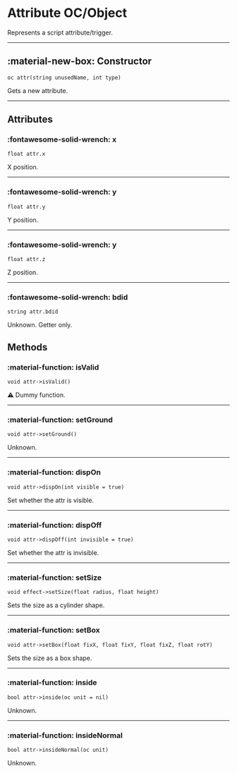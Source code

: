 # Attribute OC/Object

Represents a script attribute/trigger.

---

## :material-new-box: Constructor

`oc attr(string unusedName, int type)`

Gets a new attribute.

---

## Attributes

### :fontawesome-solid-wrench: x

`float attr.x`

X position.

---

### :fontawesome-solid-wrench: y

`float attr.y`

Y position.

---

### :fontawesome-solid-wrench: y

`float attr.z`

Z position.

---

### :fontawesome-solid-wrench: bdid

`string attr.bdid`

Unknown. Getter only.

## Methods

### :material-function: isValid

`void attr->isValid()`

:warning: Dummy function.

---

### :material-function: setGround

`void attr->setGround()`

Unknown.

---

### :material-function: dispOn

`void attr->dispOn(int visible = true)`

Set whether the attr is visible.

---

### :material-function: dispOff

`void attr->dispOff(int invisible = true)`

Set whether the attr is invisible.

---

### :material-function: setSize

`void effect->setSize(float radius, float height)`

Sets the size as a cylinder shape.

---

### :material-function: setBox

`void attr->setBox(float fixX, float fixY, float fixZ, float rotY)`

Sets the size as a box shape.

---

### :material-function: inside

`bool attr->inside(oc unit = nil)`

Unknown.

---

### :material-function: insideNormal

`bool attr->insideNormal(oc unit)`

Unknown.